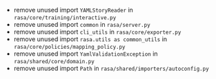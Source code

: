 - remove unused import ``YAMLStoryReader`` in ``rasa/core/training/interactive.py``
- remove unused import ``common`` in ``rasa/server.py``
- remove unused import ``cli_utils`` in ``rasa/core/exporter.py``
- remove unused import ``rasa.utils as common_utils`` in ``rasa/core/policies/mapping_policy.py``
- remove unused import ``YamlValidationException`` in ``rasa/shared/core/domain.py``
- remove unused import ``Path`` in ``rasa/shared/importers/autoconfig.py``
